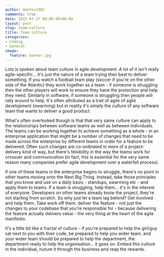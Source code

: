 ```yaml
---
author: danfox1982
comments: true
date: 2015-07-27 00:00:00+00:00
layout: post
slug: team-culture
title: Team culture
categories:
- Coding
- General
image:
  feature: banner.jpg
---
```


Lots is spoken about team culture in agile development.  A lot of it isn't really agile-specific... it's just the nature of a team trying their best to deliver something.  If you watch a football team play (soccer if you're on the other side of the Atlantic) they work together as a team - if someone is struggling then the other players will work to ensure they have the protection and help they need.  Similarly in software, if someone is struggling then people will rally around to help.  It's often attributed as a trait of agile of agile development (swarming) but in reality it's simply the culture of any software team that wants to deliver a good product.

What's often overlooked though is that that very same culture can apply to the relationships between software teams as well as between individuals.  The teams can be working together to achieve something as a whole - in an enterprise application that might be a number of changes that need to be made across the enterprise by different teams in order for a feature to be delivered.  Often such changes are co-ordinated in more of a project-delivery kind of way, but there's felxibility in the way the teams work for crossver and communication (in fact, this is essential for the very same reason many companies prefer agile development over a waterfall process).

If one of these teams in the enterprise begins to struggle, there's no point in other teams moving onto the Next Big Thing.  Instead, take those principles that you know and use on a daily basis - standups, swarming etc - and apply them to teams.  If a team is struggling, help them... it's in the interest of everyone.  Developers on other teams already know the project, they're not starting from scratch.  So why just let a team lag behind?  Get involved and help them.  Take work off them. deliver the feature - not just the changes to your codebase that you're responsible for - because delivering the feature actually delivers value - the very thing at the heart of the agile manifesto.

It's a little bit like a fractal of culture - if you're prepared to help the girl/guy sat next to you with their code, be prepared to help you wider team, and your wider team should be prepared to help the department, the department ready to help the organisation... it goes on.  Embed this culture in the individual, nuture it through the business and reap the rewards.